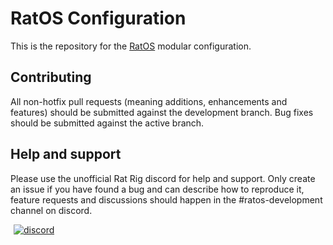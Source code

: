 # RatOS Configuration

This is the repository for the [RatOS](https://os.ratrig.com) modular configuration.

## Contributing

All non-hotfix pull requests (meaning additions, enhancements and features) should be submitted against the development branch.
Bug fixes should be submitted against the active branch.

## Help and support

Please use the unofficial Rat Rig discord for help and support. Only create an issue if you have found a bug and can describe how to reproduce it, feature requests and discussions should happen in the #ratos-development channel on discord.

<a href="http://discord.gg/ratrig" target="_blank" rel="noopener noreferrer" style="margin-left: 5px;"><img src="https://img.shields.io/discord/582187371529764864?color=%235865F2&amp;label=discord&amp;logo=discord&amp;logoColor=white&amp;style=flat" alt="discord"></a>
